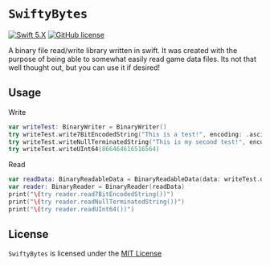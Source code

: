 # `SwiftyBytes`
[![Swift 5.X](https://img.shields.io/badge/Swift-5.X-blue.svg)](https://developer.apple.com/swift/)
[![GitHub license](https://img.shields.io/badge/license-MIT-lightgrey.svg)](LICENSE)

A binary file read/write library written in swift. It was created with the purpose of being able to somewhat easily read game data files. Its not that well thought out, but you can use it if desired!

## Usage
Write
```swift
var writeTest: BinaryWriter = BinaryWriter()
try writeTest.write7BitEncodedString("This is a test!", encoding: .ascii)
try writeTest.writeNullTerminatedString("This is my second test!", encoding: .ascii)
try writeTest.writeUInt64(866464616516564)
```

Read
```swift
var readData: BinaryReadableData = BinaryReadableData(data: writeTest.data)
var reader: BinaryReader = BinaryReader(readData)
print("\(try reader.read7BitEncodedString())")
print("\(try reader.readNullTerminatedString())")
print("\(try reader.readUInt64())")
```

## License

`SwiftyBytes` is licensed under the [MIT License](LICENSE)
